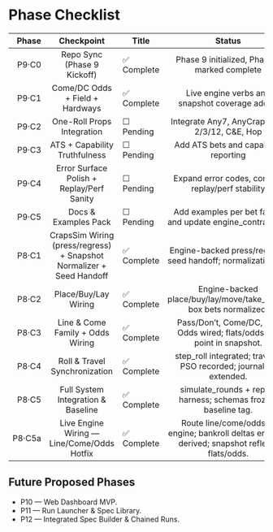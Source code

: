 # Phase Checklist

| Phase | Checkpoint | Title | Status | Summary |
|------:|:----------:|-------|:------:|---------|
| P9·C0 | Repo Sync (Phase 9 Kickoff) | ✅ Complete | Phase 9 initialized, Phase 8 marked complete |
| P9·C1 | Come/DC Odds + Field + Hardways | ✅ Complete | Live engine verbs and snapshot coverage added |
| P9·C2 | One-Roll Props Integration | ☐ Pending | Integrate Any7, AnyCraps, Yo, 2/3/12, C&E, Hop |
| P9·C3 | ATS + Capability Truthfulness | ☐ Pending | Add ATS bets and capability reporting |
| P9·C4 | Error Surface Polish + Replay/Perf Sanity | ☐ Pending | Expand error codes, confirm replay/perf stability |
| P9·C5 | Docs & Examples Pack | ☐ Pending | Add examples per bet family and update engine_contract.md |
| P8·C1 | CrapsSim Wiring (press/regress) + Snapshot Normalizer + Seed Handoff | ✅ Complete | Engine-backed press/regress; seed handoff; normalization v1. |
| P8·C2 | Place/Buy/Lay Wiring | ✅ Complete | Engine-backed place/buy/lay/move/take_down; box bets normalized. |
| P8·C3 | Line & Come Family + Odds Wiring | ✅ Complete | Pass/Don’t, Come/DC, and Odds wired; flats/odds per point in snapshot. |
| P8·C4 | Roll & Travel Synchronization | ✅ Complete | step_roll integrated; travel & PSO recorded; journaling extended. |
| P8·C5 | Full System Integration & Baseline | ✅ Complete | simulate_rounds + replay harness; schemas frozen; baseline tag. |
| P8·C5a | Live Engine Wiring — Line/Come/Odds Hotfix | ✅ Complete | Route line/come/odds to engine; bankroll deltas engine-derived; snapshot reflects flats/odds. |

## Future Proposed Phases
- P10 — Web Dashboard MVP.
- P11 — Run Launcher & Spec Library.
- P12 — Integrated Spec Builder & Chained Runs.
